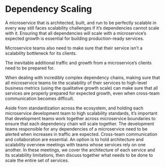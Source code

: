 # Dependency Scaling

A microservice that is architected, built, and run to be perfectly scalable in every way still
faces scalability challenges if it’s dependencies cannot scale with it. Ensuring that all dependencies will scale with a microservice’s expected growth is essential for building production-ready services.

Microservice teams also need to make sure that their service isn’t a scalability bottleneck for its clients.

The inevitable additional traffic and growth from a microservice’s clients need to be prepared for.

When dealing with incredibly complex dependency chains, making sure that all microservice teams tie the scalability of their services to high-level business metrics (using the qualitative growth scale) can make sure that all services are properly prepared for expected growth, even when cross-team communication becomes difficult.

Aside from standardization across the ecosystem, and holding each microservice development team to high scalability standards, it’s important that development teams work together across microservice boundaries to ensure that each dependency chain will scale together. The development teams responsible for any dependencies of a microservice need to be alerted when increases in traffic are expected. Cross-team communication and collaboration are essential. An option is to hold architecture and scalability overview meetings with teams whose services rely on one another. In these meetings, we cover the architecture of each service and its scalability limitations, then discuss together what needs to be done to scale the entire set of services.